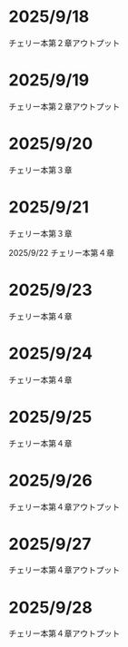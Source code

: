 # 2025/9/18
チェリー本第２章アウトプット

# 2025/9/19
チェリー本第２章アウトプット

# 2025/9/20
チェリー本第３章

# 2025/9/21
チェリー本第３章

2025/9/22
チェリー本第４章

# 2025/9/23
チェリー本第４章

# 2025/9/24
チェリー本第４章

# 2025/9/25
チェリー本第４章

# 2025/9/26
チェリー本第４章アウトプット

# 2025/9/27
チェリー本第４章アウトプット

# 2025/9/28
チェリー本第４章アウトプット
